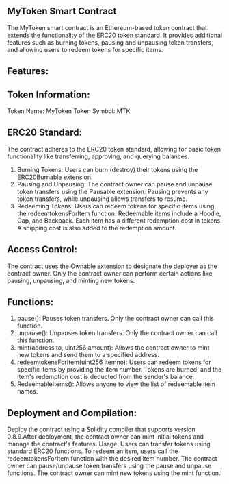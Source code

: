 ## MyToken Smart Contract
The MyToken smart contract is an Ethereum-based token contract that extends the functionality of the ERC20 token standard. It provides additional features such as burning tokens, pausing and unpausing token transfers, and allowing users to redeem tokens for specific items.

## Features:
## Token Information:

Token Name: MyToken
Token Symbol: MTK

## ERC20 Standard:
The contract adheres to the ERC20 token standard, allowing for basic token functionality like transferring, approving, and querying balances.
 1. Burning Tokens: Users can burn (destroy) their tokens using the ERC20Burnable extension.
 2. Pausing and Unpausing: The contract owner can pause and unpause token transfers using the Pausable extension. Pausing prevents any token transfers, while 
    unpausing allows transfers to resume.
 3. Redeeming Tokens: Users can redeem tokens for specific items using the redeemtokensForItem function. Redeemable items include a Hoodie, Cap, and Backpack.
    Each item has a different redemption cost in tokens. A shipping cost is also added to the redemption amount.
## Access Control:
 The contract uses the Ownable extension to designate the deployer as the contract owner. Only the contract owner can perform certain actions like pausing, unpausing, and minting new tokens.
## Functions:
1. pause(): Pauses token transfers. Only the contract owner can call this function.
2. unpause(): Unpauses token transfers. Only the contract owner can call this function.
3. mint(address to, uint256 amount): Allows the contract owner to mint new tokens and send them to a specified address.
4. redeemtokensForItem(uint256 itemno): Users can redeem tokens for specific items by providing the item number. Tokens are burned, and the item's redemption cost is deducted from the sender's balance.
5. RedeemableItems(): Allows anyone to view the list of redeemable item names.

## Deployment and Compilation: 
Deploy the contract using a Solidity compiler that supports version 0.8.9.After deployment, the contract owner can mint initial tokens and manage the contract's features.
Usage: Users can transfer tokens using standard ERC20 functions.
To redeem an item, users call the redeemtokensForItem function with the desired item number.
The contract owner can pause/unpause token transfers using the pause and unpause functions.
The contract owner can mint new tokens using the mint function.l

